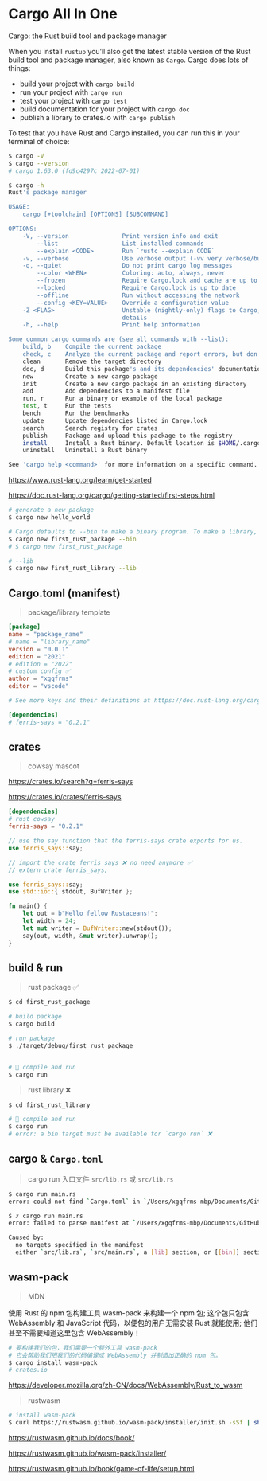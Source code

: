# Cargo All In One

Cargo: the Rust build tool and package manager

When you install `rustup` you’ll also get the latest stable version of the Rust build tool and package manager, also known as `Cargo`. 
Cargo does lots of things:

* build your project with `cargo build`
* run your project with `cargo run`
* test your project with `cargo test`
* build documentation for your project with `cargo doc`
* publish a library to crates.io with `cargo publish`

To test that you have Rust and Cargo installed, you can run this in your terminal of choice:

```sh
$ cargo -V
$ cargo --version
# cargo 1.63.0 (fd9c4297c 2022-07-01)

```

```sh
$ cargo -h
Rust's package manager

USAGE:
    cargo [+toolchain] [OPTIONS] [SUBCOMMAND]

OPTIONS:
    -V, --version               Print version info and exit
        --list                  List installed commands
        --explain <CODE>        Run `rustc --explain CODE`
    -v, --verbose               Use verbose output (-vv very verbose/build.rs output)
    -q, --quiet                 Do not print cargo log messages
        --color <WHEN>          Coloring: auto, always, never
        --frozen                Require Cargo.lock and cache are up to date
        --locked                Require Cargo.lock is up to date
        --offline               Run without accessing the network
        --config <KEY=VALUE>    Override a configuration value
    -Z <FLAG>                   Unstable (nightly-only) flags to Cargo, see 'cargo -Z help' for
                                details
    -h, --help                  Print help information

Some common cargo commands are (see all commands with --list):
    build, b    Compile the current package
    check, c    Analyze the current package and report errors, but don't build object files
    clean       Remove the target directory
    doc, d      Build this package's and its dependencies' documentation
    new         Create a new cargo package
    init        Create a new cargo package in an existing directory
    add         Add dependencies to a manifest file
    run, r      Run a binary or example of the local package
    test, t     Run the tests
    bench       Run the benchmarks
    update      Update dependencies listed in Cargo.lock
    search      Search registry for crates
    publish     Package and upload this package to the registry
    install     Install a Rust binary. Default location is $HOME/.cargo/bin
    uninstall   Uninstall a Rust binary

See 'cargo help <command>' for more information on a specific command.

```

https://www.rust-lang.org/learn/get-started

https://doc.rust-lang.org/cargo/getting-started/first-steps.html

```sh
# generate a new package
$ cargo new hello_world

# Cargo defaults to --bin to make a binary program. To make a library, we would pass --lib, instead.
$ cargo new first_rust_package --bin
# $ cargo new first_rust_package

# --lib
$ cargo new first_rust_library --lib

```

## Cargo.toml (manifest)

> package/library template

```toml
[package]
name = "package_name"
# name = "library_name"
version = "0.0.1"
edition = "2021"
# edition = "2022"
# custom config ✅
author = "xgqfrms"
editor = "vscode"

# See more keys and their definitions at https://doc.rust-lang.org/cargo/reference/manifest.html

[dependencies]
# ferris-says = "0.2.1"


```

## crates

> cowsay mascot

https://crates.io/search?q=ferris-says

https://crates.io/crates/ferris-says

```toml
[dependencies]
# rust cowsay
ferris-says = "0.2.1"

```

```rs
// use the say function that the ferris-says crate exports for us.
use ferris_says::say;

```

```rs
// import the crate ferris_says ❌ no need anymore ✅
// extern crate ferris_says;

use ferris_says::say;
use std::io::{ stdout, BufWriter };

fn main() {
    let out = b"Hello fellow Rustaceans!";
    let width = 24;
    let mut writer = BufWriter::new(stdout());
    say(out, width, &mut writer).unwrap();
}

```



## build & run

> rust package ✅

```sh
$ cd first_rust_package 

# build package
$ cargo build

# run package
$ ./target/debug/first_rust_package


# 🚀 compile and run
$ cargo run

```

> rust library ❌

```sh
$ cd first_rust_library

# 🚀 compile and run
$ cargo run
# error: a bin target must be available for `cargo run` ❌
```

## cargo & `Cargo.toml`

> cargo run 入口文件 `src/lib.rs` 或 `src/lib.rs`

```sh
$ cargo run main.rs
error: could not find `Cargo.toml` in `/Users/xgqfrms-mbp/Documents/GitHub/rust-in-action/src/hello_world` or any parent directory

$ ✗ cargo run main.rs
error: failed to parse manifest at `/Users/xgqfrms-mbp/Documents/GitHub/rust-in-action/src/hello_world/Cargo.toml`

Caused by:
  no targets specified in the manifest
  either `src/lib.rs`, `src/main.rs`, a [lib] section, or [[bin]] section must be presen

```


## wasm-pack

> MDN

使用 Rust 的 npm 包构建工具 wasm-pack 来构建一个 npm 包;
这个包只包含 WebAssembly 和 JavaScript 代码，以便包的用户无需安装 Rust 就能使用;
他们甚至不需要知道这里包含 WebAssembly！


```sh
# 要构建我们的包，我们需要一个额外工具 wasm-pack
# 它会帮助我们把我们的代码编译成 WebAssembly 并制造出正确的 npm 包。
$ cargo install wasm-pack
# crates.io

```

https://developer.mozilla.org/zh-CN/docs/WebAssembly/Rust_to_wasm


> rustwasm

```sh
# install wasm-pack
$ curl https://rustwasm.github.io/wasm-pack/installer/init.sh -sSf | sh

```

https://rustwasm.github.io/docs/book/

https://rustwasm.github.io/wasm-pack/installer/

https://rustwasm.github.io/book/game-of-life/setup.html

